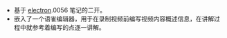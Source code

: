 - 基于 [electron](https://github.com/Tdahuyou/electron).0056 笔记的二开。
- 嵌入了一个语雀编辑器，用于在录制视频前编写视频内容概述信息，在讲解过程中就参考着编写的点逐一讲解。